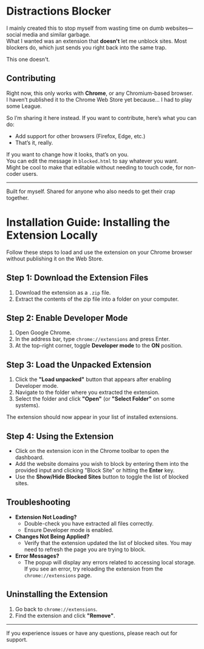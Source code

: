 # Distractions Blocker

I mainly created this to stop myself from wasting time on dumb websites—social media and similar garbage.  
What I wanted was an extension that **doesn't** let me unblock sites. Most blockers do, which just sends you right back into the same trap.

This one doesn't.

## Contributing

Right now, this only works with **Chrome**, or any Chromium-based browser.  
I haven’t published it to the Chrome Web Store yet because... I had to play some League.

So I’m sharing it here instead. If you want to contribute, here’s what you can do:

- Add support for other browsers (Firefox, Edge, etc.)
- That’s it, really.

If you want to change how it looks, that’s on you.  
You can edit the message in `blocked.html` to say whatever you want.  
Might be cool to make that editable without needing to touch code, for non-coder users.

---

Built for myself. Shared for anyone who also needs to get their crap together.


# Installation Guide: Installing the Extension Locally

Follow these steps to load and use the extension on your Chrome browser without publishing it on the Web Store.

## Step 1: Download the Extension Files

1. Download the extension as a `.zip` file.
2. Extract the contents of the zip file into a folder on your computer.

## Step 2: Enable Developer Mode

1. Open Google Chrome.
2. In the address bar, type `chrome://extensions` and press Enter.
3. At the top-right corner, toggle **Developer mode** to the **ON** position.

## Step 3: Load the Unpacked Extension

1. Click the **"Load unpacked"** button that appears after enabling Developer mode.
2. Navigate to the folder where you extracted the extension.
3. Select the folder and click **"Open"** (or **"Select Folder"** on some systems).

The extension should now appear in your list of installed extensions.

## Step 4: Using the Extension

- Click on the extension icon in the Chrome toolbar to open the dashboard.
- Add the website domains you wish to block by entering them into the provided input and clicking "Block Site" or hitting the **Enter** key.
- Use the **Show/Hide Blocked Sites** button to toggle the list of blocked sites.

## Troubleshooting

- **Extension Not Loading?**
  - Double-check you have extracted all files correctly.
  - Ensure Developer mode is enabled.
- **Changes Not Being Applied?**
  - Verify that the extension updated the list of blocked sites. You may need to refresh the page you are trying to block.
- **Error Messages?**
  - The popup will display any errors related to accessing local storage. If you see an error, try reloading the extension from the `chrome://extensions` page.

## Uninstalling the Extension

1. Go back to `chrome://extensions`.
2. Find the extension and click **"Remove"**.

---

If you experience issues or have any questions, please reach out for support.
